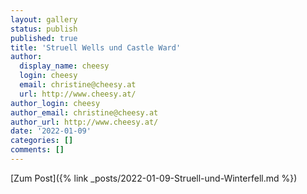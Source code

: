 ```yaml
---
layout: gallery
status: publish
published: true
title: 'Struell Wells und Castle Ward'
author:
  display_name: cheesy
  login: cheesy
  email: christine@cheesy.at
  url: http://www.cheesy.at/
author_login: cheesy
author_email: christine@cheesy.at
author_url: http://www.cheesy.at/
date: '2022-01-09'
categories: []
comments: []
---
```


[Zum Post]({% link _posts/2022-01-09-Struell-und-Winterfell.md %})